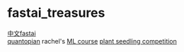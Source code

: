 # fastai_treasures
[中文fastai](https://forums.fast.ai/t/fast-ai-v3-2019/39325/)    
[quantopian](https://www.quantopian.com/tutorials/getting-started)
rachel's [ML course](https://www.fast.ai/)
[plant seedling competition](https://www.kaggle.com/c/plant-seedlings-classification) 

